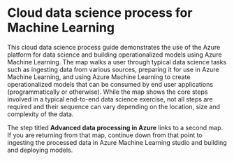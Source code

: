 <properties 
	pageTitle="Guide: Cloud data science process for machine learning | Azure" 
	description="Use this guide to understand the steps for using Azure for data science and machine learning in the cloud." 
	services="machine-learning" 
	solutions="" 
	documentationCenter="" 
	authors="sidneyh;sachouks" 
	videoId="" 
	scriptId="" 
	manager="jhubbard" />

<tags 
	ms.service="machine-learning" 
	ms.devlang="na" 
	ms.topic="article" 
	ms.tgt_pltfrm="na" 
	ms.workload="required" 
	ms.date="02/18/2015" 
	ms.author="sidneyh" />
# Cloud data science process for Machine Learning

This cloud data science process guide demonstrates the use of the Azure platform for data science and building operationalized models using Azure Machine Learning. The map walks a user through typical data science tasks such as ingesting data from various sources, preparing it for use in Azure Machine Learning, and using Azure Machine Learning to create operationalized models that can be consumed by end user applications (programmatically or otherwise). While the map shows the core steps involved in a typical end-to-end data science exercise, not all steps are required and their sequence can vary depending on the location, size and complexity of the data.

The step titled **Advanced data processing in Azure** links to a second map. If you are returning from that map, continue down from that point to ingesting the processed data in Azure Machine Learning studio and building and deploying models.

<object type="image/svg+xml" data="https://sidneyhcontent.blob.core.windows.net/documentation/machine-learning-how-to-create-ml-service.svg" width="100%" height="100%">
</object>
